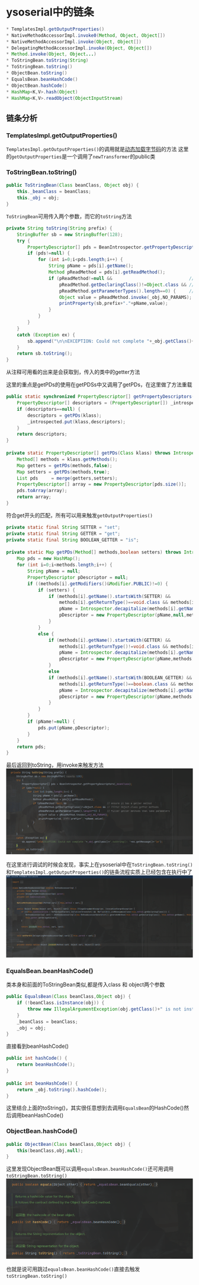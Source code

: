 # ysoserial中的链条
```java
* TemplatesImpl.getOutputProperties()  
* NativeMethodAccessorImpl.invoke0(Method, Object, Object[])  
* NativeMethodAccessorImpl.invoke(Object, Object[])  
* DelegatingMethodAccessorImpl.invoke(Object, Object[])  
* Method.invoke(Object, Object...)  
* ToStringBean.toString(String)  
* ToStringBean.toString()  
* ObjectBean.toString()  
* EqualsBean.beanHashCode()  
* ObjectBean.hashCode()  
* HashMap<K,V>.hash(Object)  
* HashMap<K,V>.readObject(ObjectInputStream)  
```
## 链条分析
### TemplatesImpl.getOutputProperties()
`TemplatesImpl.getOutputProperties()`的调用就是[动态加载字节码](动态加载字节码.md)的方法
这里的`getOutputProperties`是一个调用了`newTransformer`的public类

### ToStringBean.toString()
```java
public ToStringBean(Class beanClass, Object obj) {  
    this._beanClass = beanClass;  
    this._obj = obj;  
}
```
`ToStringBean`可用传入两个参数，而它的`toString`方法

```java
private String toString(String prefix) {  
    StringBuffer sb = new StringBuffer(128);  
    try {  
        PropertyDescriptor[] pds = BeanIntrospector.getPropertyDescriptors(_beanClass);  
        if (pds!=null) {  
            for (int i=0;i<pds.length;i++) {  
                String pName = pds[i].getName();  
                Method pReadMethod = pds[i].getReadMethod();  
                if (pReadMethod!=null &&                             // ensure it has a getter method  
                    pReadMethod.getDeclaringClass()!=Object.class && // filter Object.class getter methods  
                    pReadMethod.getParameterTypes().length==0) {     // filter getter methods that take parameters  
                    Object value = pReadMethod.invoke(_obj,NO_PARAMS);  
                    printProperty(sb,prefix+"."+pName,value);  
                }  
            }  
        }  
    }  
    catch (Exception ex) {  
        sb.append("\n\nEXCEPTION: Could not complete "+_obj.getClass()+".toString(): "+ex.getMessage()+"\n");  
    }  
    return sb.toString();  
}
```
从注释可用看的出来是会获取到，传入的类中的getter方法

这里的重点是getPDs的使用在getPDSs中又调用了getPDs，在这里做了方法重载
```java
public static synchronized PropertyDescriptor[] getPropertyDescriptors(Class klass) throws IntrospectionException {  
    PropertyDescriptor[] descriptors = (PropertyDescriptor[]) _introspected.get(klass);  
    if (descriptors==null) {  
        descriptors = getPDs(klass);  
        _introspected.put(klass,descriptors);  
    }  
    return descriptors;  
}

private static PropertyDescriptor[] getPDs(Class klass) throws IntrospectionException {  
    Method[] methods = klass.getMethods();  
    Map getters = getPDs(methods,false);  
    Map setters = getPDs(methods,true);  
    List pds     = merge(getters,setters);  
    PropertyDescriptor[] array = new PropertyDescriptor[pds.size()];  
    pds.toArray(array);  
    return array;  
}
```

符合get开头的匹配，所有可以用来触发`getOutputProperties()`
```java
private static final String SETTER = "set";  
private static final String GETTER = "get";  
private static final String BOOLEAN_GETTER = "is";  
  
private static Map getPDs(Method[] methods,boolean setters) throws IntrospectionException {  
    Map pds = new HashMap();  
    for (int i=0;i<methods.length;i++) {  
        String pName = null;  
        PropertyDescriptor pDescriptor = null;  
        if ((methods[i].getModifiers()&Modifier.PUBLIC)!=0) {  
            if (setters) {  
                if (methods[i].getName().startsWith(SETTER) &&  
                    methods[i].getReturnType()==void.class && methods[i].getParameterTypes().length==1) {  
                    pName = Introspector.decapitalize(methods[i].getName().substring(3));  
                    pDescriptor = new PropertyDescriptor(pName,null,methods[i]);  
                }  
            }  
            else {  
                if (methods[i].getName().startsWith(GETTER) &&  
                    methods[i].getReturnType()!=void.class && methods[i].getParameterTypes().length==0) {  
                    pName = Introspector.decapitalize(methods[i].getName().substring(3));  
                    pDescriptor = new PropertyDescriptor(pName,methods[i],null);  
                }  
                else  
                if (methods[i].getName().startsWith(BOOLEAN_GETTER) &&  
                    methods[i].getReturnType()==boolean.class && methods[i].getParameterTypes().length==0) {  
                    pName = Introspector.decapitalize(methods[i].getName().substring(2));  
                    pDescriptor = new PropertyDescriptor(pName,methods[i],null);  
                }  
            }  
        }  
        if (pName!=null) {  
            pds.put(pName,pDescriptor);  
        }  
    }  
    return pds;  
}
```

最后返回到toString，用invoke来触发方法
![](attachments/Pasted%20image%2020230301152902.png)

在这里进行调试的时候会发现，事实上在ysoserial中在`ToStringBean.toString()`和`TemplatesImpl.getOutputProperties()`的链条流程实质上已经包含在执行中了
![](attachments/Pasted%20image%2020230301153551.png)

### EqualsBean.beanHashCode()
类本身和前面的ToStringBean类似,都是传入class 和 object两个参数
```java
public EqualsBean(Class beanClass,Object obj) {  
    if (!beanClass.isInstance(obj)) {  
        throw new IllegalArgumentException(obj.getClass()+" is not instance of "+beanClass);  
    }  
    _beanClass = beanClass;  
    _obj = obj;  
}
```

直接看到beanHashCode()
```java
public int hashCode() {  
    return beanHashCode();  
}  
  
public int beanHashCode() {  
    return _obj.toString().hashCode();  
}
```

这里结合上面的toString()，其实很任意想到去调用`EqualsBean`的HashCode()然后调用beanHashCode()

### ObjectBean.hashCode()
```java
public ObjectBean(Class beanClass,Object obj) {  
    this(beanClass,obj,null);  
}
```
这里发现ObjectBean既可以调用`equalsBean.beanHashCode()`还可用调用`toStringBean.toString()`
![](attachments/Pasted%20image%2020230301160102.png)

也就是说可用跳过`equalsBean.beanHashCode()`直接去触发`toStringBean.toString()`
